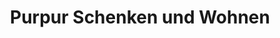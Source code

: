 ---
title: "Purpur Schenken und Wohnen"
url: /wiesendangen/purpur-schenken-und-wohnen/
shop: Andenken
---
